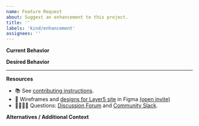 ```yaml
---
name: Feature Request
about: Suggest an enhancement to this project.
title: ''
labels: 'kind/enhancement'
assignees: ''
---
```


**Current Behavior**
<!-- A brief description of what the problem is. (e.g. I need to be able to...) -->


**Desired Behavior**
<!-- A brief description of the enhancement. -->


---
**Resources**
- 📚 See [contributing instructions](https://github.com/layer5io/layer5/blob/master/CONTRIBUTING.md). 
- 🎨 Wireframes and [designs for Layer5 site](https://www.figma.com/file/5ZwEkSJwUPitURD59YHMEN/Layer5-Designs) in Figma [(open invite)](https://www.figma.com/team_invite/redeem/qJy1c95qirjgWQODApilR9) 
- 🙋🏾🙋🏼 Questions: [Discussion Forum](https://discuss.layer5.io/) and [Community Slack](https://slack.layer5.io/).


**Alternatives / Additional Context**
<!-- A brief description of any alternative solutions or features you've considered or other context that might be helpful. -->
